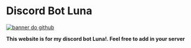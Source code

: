 # Discord Bot Luna 

[![banner do github](https://user-images.githubusercontent.com/89609653/192061917-40f19e04-03bc-4f81-bc59-b9c6f930828b.png)](https://discord.com/oauth2/authorize?client_id=751577486491648063&permissions=8&scope=bot)

**This website is for my discord bot Luna!. Feel free to add in your server**
